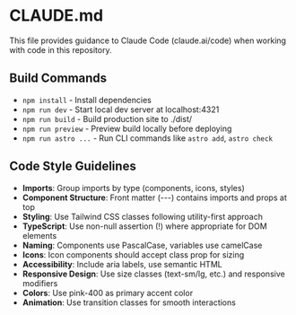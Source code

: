 # CLAUDE.md

This file provides guidance to Claude Code (claude.ai/code) when working with code in this repository.

## Build Commands
- `npm install` - Install dependencies
- `npm run dev` - Start local dev server at localhost:4321
- `npm run build` - Build production site to ./dist/
- `npm run preview` - Preview build locally before deploying
- `npm run astro ...` - Run CLI commands like `astro add`, `astro check`

## Code Style Guidelines
- **Imports**: Group imports by type (components, icons, styles)
- **Component Structure**: Front matter (---) contains imports and props at top
- **Styling**: Use Tailwind CSS classes following utility-first approach
- **TypeScript**: Use non-null assertion (!) where appropriate for DOM elements
- **Naming**: Components use PascalCase, variables use camelCase
- **Icons**: Icon components should accept class prop for sizing
- **Accessibility**: Include aria labels, use semantic HTML
- **Responsive Design**: Use size classes (text-sm/lg, etc.) and responsive modifiers
- **Colors**: Use pink-400 as primary accent color
- **Animation**: Use transition classes for smooth interactions
